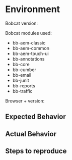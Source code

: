 # Environment

Bobcat version:
<!-- e.g. 1.3.0 -->

Bobcat modules used:
<!-- remove the unnecessary ones -->
* bb-aem-classic
* bb-aem-common
* bb-aem-touch-ui
* bb-annotations
* bb-core
* bb-cumber
* bb-email
* bb-junit
* bb-reports
* bb-traffic
<!-- e.g. Core, JUnit-->

Browser + version:
<!-- e.g. Chrome 68 -->

## Expected Behavior

## Actual Behavior

## Steps to reproduce
<!--
It would be great if the report would include a SSCCE (Short, Self Contained, Correct [compilable] example) http://sscce.org/
You can provide a link to a GitHub project or a gist with the code that reproduces the issue.
If your problem requires a webpage but you cannot provide access to it, perhaps create an example that resembles it as closely as possible on e.g. https://jsfiddle.net/
-->